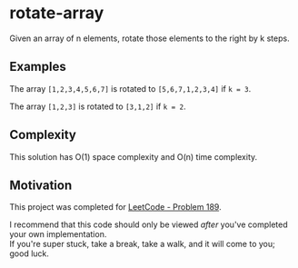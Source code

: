 # rotate-array 
Given an array of n elements, rotate those elements to the right by k steps.

## Examples
The array `[1,2,3,4,5,6,7]` is rotated to `[5,6,7,1,2,3,4]` if `k = 3`.  

The array `[1,2,3]` is rotated to `[3,1,2]` if `k = 2`.

## Complexity
This solution has O(1) space complexity and O(n) time complexity.

## Motivation
This project was completed for [LeetCode - Problem 189](https://leetcode.com/problems/rotate-array/).

I recommend that this code should only be viewed _after_ you've completed your own implementation.  
If you're super stuck, take a break, take a walk, and it will come to you; good luck.
